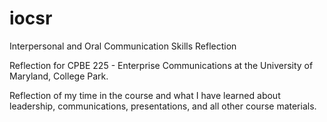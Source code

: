 # iocsr
Interpersonal and Oral Communication Skills Reflection

Reflection for CPBE 225 - Enterprise Communications at the University of Maryland, College Park. 

Reflection of my time in the course and what I have
learned about leadership, communications, presentations, and all other course materials. 
